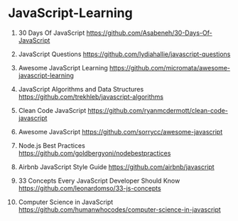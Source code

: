# JavaScript-Learning


1. 30 Days Of JavaScript
https://github.com/Asabeneh/30-Days-Of-JavaScript

2. JavaScript Questions
https://github.com/lydiahallie/javascript-questions


3. Awesome JavaScript Learning
https://github.com/micromata/awesome-javascript-learning

4. JavaScript Algorithms and Data Structures
https://github.com/trekhleb/javascript-algorithms

5. Clean Code JavaScript
https://github.com/ryanmcdermott/clean-code-javascript

6. Awesome JavaScript
https://github.com/sorrycc/awesome-javascript

7. Node.js Best Practices
https://github.com/goldbergyoni/nodebestpractices

8. Airbnb JavaScript Style Guide
https://github.com/airbnb/javascript

9. 33 Concepts Every JavaScript Developer Should Know
https://github.com/leonardomso/33-js-concepts

10. Computer Science in JavaScript
https://github.com/humanwhocodes/computer-science-in-javascript
